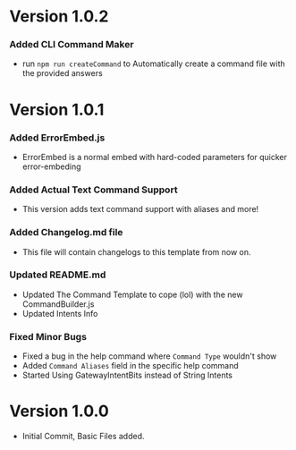 # Version 1.0.2

### Added CLI Command Maker
- run `npm run createCommand` to Automatically create a command file with the provided answers


# Version 1.0.1

### Added ErrorEmbed.js
- ErrorEmbed is a normal embed with hard-coded parameters for quicker error-embeding

### Added Actual Text Command Support
- This version adds text command support with aliases and more!

### Added Changelog.md file
- This file will contain changelogs to this template from now on.

### Updated README.md
- Updated The Command Template to cope (lol) with the new CommandBuilder.js
- Updated Intents Info

### Fixed Minor Bugs
- Fixed a bug in the help command where `Command Type` wouldn't show
- Added `Command Aliases` field in the specific help command
- Started Using GatewayIntentBits instead of String Intents


# Version 1.0.0

- Initial Commit, Basic Files added.